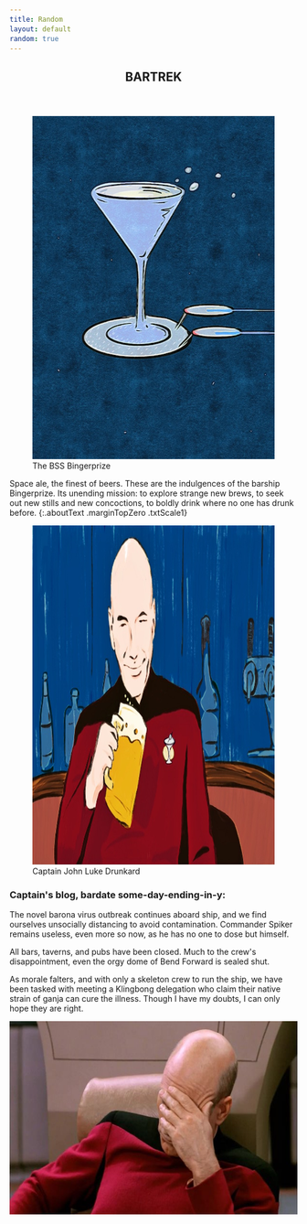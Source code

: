 ```yaml
---
title: Random
layout: default
random: true
---
```


<article class="projContainer aboutContainer" markdown="1">
<header class="centerGrid">
<h1 class="trekTitle flexRow txtScale3"><span>BAR</span><span class="flexAlignEnd">TREK</span></h1>
</header>

<section class="conditionalFlexRow smBreak" markdown="1">
<figure class="conditionalRightMarg">
<img src="images/random/bingerprize.jpg" alt="a starship that looks like an overflowing martini glass on a coaster" class="marginTopZero margBottMed photoMedResp" width="600px" height="600px">
<figcaption>The BSS Bingerprize</figcaption>
</figure>

Space ale, the finest of beers. These are the indulgences of the barship Bingerprize. Its unending mission: to explore strange new brews, to seek out new stills and new concoctions, to boldly drink where no one has drunk before.
{:.aboutText .marginTopZero .txtScale1}
</section>

<article class="medBreak" markdown="1">
<figure>
<img src="images/random/jeanlukedrunkard.jpg" alt="John Luke Drunkard happy and holding a mug of ale" class="smBreak photoLGResp" width="1000px" height="593px">
<figcaption>Captain John Luke Drunkard</figcaption>
</figure>

<section class="aboutText" markdown="1">
<h3>Captain's blog, bardate some-day-ending-in-y:</h3>

The novel barona virus outbreak continues aboard ship, and we find ourselves unsocially distancing to avoid contamination. Commander Spiker remains useless, even more so now, as he has no one to dose but himself.

All bars, taverns, and pubs have been closed. Much to the crew's disappointment, even the orgy dome of Bend Forward is sealed shut.

As morale falters, and with only a skeleton crew to run the ship, we have been tasked with meeting a Klingbong delegation who claim their native strain of ganja can cure the illness. Though I have my doubts, I can only hope they are right.
</section>
</article>

<section class="conditionalFlexRow">
<div class="flexGrThree"></div> <!-- empty div will take up 3/4 of screen next to figure on wider screens -->
<figureclass="medBreak flexGrOne">
<img src="images/random/picard-facepalm.jpg" alt="Captain Picard facepalming" class="photoLGResp" width="600px" height="338px">
</figure>
</section>
</article>
